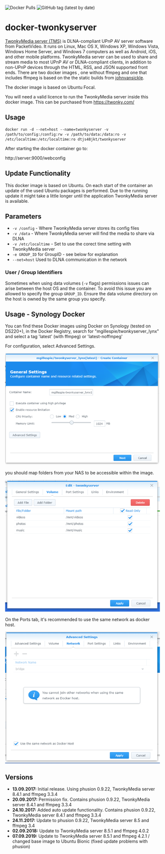 ![Docker Pulls](https://img.shields.io/docker/pulls/dtjs48jkt/twonkyserver?style=plastic) ![GitHub tag (latest by date)](https://img.shields.io/github/v/tag/H2CK/twonkyserver?style=plastic)
# docker-twonkyserver
[TwonkyMedia server (TMS)](http://twonky.com/) is DLNA-compliant UPnP AV server software from PacketVideo. It runs on Linux, Mac OS X, Windows XP, Windows Vista, Windows Home Server, and Windows 7 computers as well as Android, iOS, and other mobile platforms. TwonkyMedia server can be used to share and stream media to most UPnP AV or DLNA-compliant clients, in addition to non-UPnP devices through the HTML, RSS, and JSON supported front ends.
There are two docker images , one without ffmpeg and one that includes ffmpeg is based on the the static builds from [johnvansickle](https://johnvansickle.com/ffmpeg/).

The docker image is based on Ubuntu Focal.

You will need a valid licence to run the TwonkyMedia server inside this docker image.  This can be purchased from https://twonky.com/

## Usage

```
docker run -d --net=host --name=twonkyserver -v /path/to/config:/config:rw -v /path/to/data:/data:ro -v /etc/localtime:/etc/localtime:ro dtjs48jkt/twonkyserver
```

After starting the docker container go to:

http://server:9000/webconfig

## Update Functionality
This docker image is based on Ubuntu. On each start of the container an update of the used Ubuntu packages is performed. Due to the running update it might take a little longer until the application TwonkyMedia server is available.

## Parameters
* `-v /config` - Where TwonkyMedia server stores its config files
* `-v /data` - Where TwonkyMedia server will find the media to share via DLNA
* `-v /etc/localtime` - Set to use the corect time setting with TwonkyMedia server 
* `-e GROUP_ID` for GroupID - see below for explanation
* `--net=host` Used to DLNA communication in the network

### User / Group Identifiers

Sometimes when using data volumes (`-v` flags) permissions issues can arise between the host OS and the container. To avoid this issue you are allowed to specify the group `GROUP_ID`. Ensure the data volume directory on the host is owned by the same group you specify.


## Usage - Synology Docker

You can find these Docker images using Docker on Synology (tested on DS220+), in the Docker Registry, search for "mgillespie/twonkyserver_lynx"  and select a tag 'latest' (with ffmpeg)  or 'latest-noffmpeg'

For configuration, select Advanced Settings.

![Screenshot](advanced.png)

 you should map folders from your NAS to be accessible within the image.

![Screenshot](mounts.png)

On the Ports tab, it's recommended to use the same network as docker host.

![Screenshot](ports.png)

## Versions

+ **13.09.2017:** Initial release. Using phusion 0.9.22, TwonkyMedia server 8.4.1 and ffmpeg 3.3.4
+ **20.09.2017:** Permission fix. Contains phusion 0.9.22, TwonkyMedia server 8.4.1 and ffmpeg 3.3.4
+ **24.10.2017:** Added auto update functionality. Contains phusion 0.9.22, TwonkyMedia server 8.4.1 and ffmpeg 3.3.4
+ **24.11.2017:** Update to phusion 0.9.22, TwonkyMedia server 8.5 and ffmpeg 3.4
+ **02.09.2018:** Update to TwonkyMedia server 8.5.1 and ffmpeg 4.0.2
+ **07.09.2019:** Update to TwonkyMedia server 8.5.1 and ffmpeg 4.2.1 / changed base image to Ubuntu Bionic (fixed update problems with phusion)